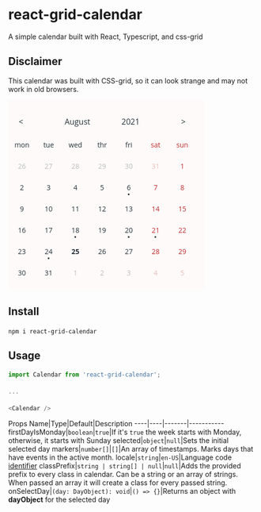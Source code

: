 # react-grid-calendar

A simple calendar built with React, Typescript, and css-grid

## Disclaimer
This calendar was built with CSS-grid, so it can look strange and may not work in old browsers.

![Calendar screenshot](/calendar.png)

## Install

`npm i react-grid-calendar`

## Usage

```javascript
import Calendar from 'react-grid-calendar';

...

<Calendar />
```

Props
Name|Type|Default|Description
----|----|-------|-----------
firstDayIsMonday|`boolean`|`true`|If it's `true` the week starts with Monday, otherwise, it starts with Sunday
selected|`object`|`null`|Sets the initial selected day
markers|`number[]`|`[]`|An array of timestamps. Marks days that have events in the active month.
locale|`string`|`en-US`|Language code [identifier](https://github.com/libyal/libfwnt/wiki/Language-Code-identifiers#0x0400---0x04ff)
classPrefix|`string | string[] | null`|`null`|Adds the provided prefix to every class in calendar. Can be a string or an array of strings. When passed an array it will create a class for every passed string.
onSelectDay|`(day: DayObject): void`|`() => {}`|Returns an object with **dayObject** for the selected day

